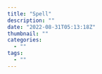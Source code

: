```yaml
---
title: "Spell"
description: ""
date: "2022-08-31T05:13:18Z"
thumbnail: ""
categories:
  - ""
tags:
  - ""
---
```

